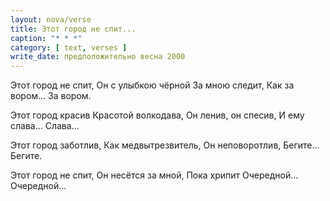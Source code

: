 ```yaml
---
layout: nova/verse
title: Этот город не спит...
caption: "* * *"
category: [ text, verses ]
write_date: предположительно весна 2000
---
```

Этот город не спит,
Он с улыбкою чёрной
За мною следит,
Как за вором...
    За вором.

Этот город красив
Красотой волкодава,
Он ленив, он спесив,
И ему слава...
    Слава...

Этот город заботлив,
Как медвытрезвитель,
Он неповоротлив,
    Бегите...
        Бегите.

Этот город не спит,
Он несётся за мной,
Пока хрипит
    Очередной...
        Очередной...
